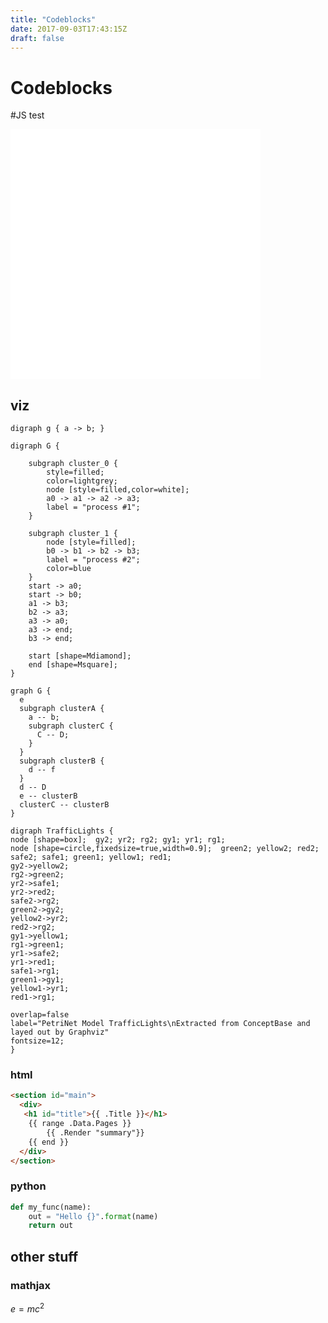 ```yaml
---
title: "Codeblocks"
date: 2017-09-03T17:43:15Z
draft: false
---
```


# Codeblocks

#JS test
<iframe width="400" height="400" frameborder="0" scrolling="no" src="//plot.ly/~samsung.staines/21.embed"></iframe>



## viz

```viz-dot
digraph g { a -> b; }
```


```viz-dot
digraph G {

	subgraph cluster_0 {
		style=filled;
		color=lightgrey;
		node [style=filled,color=white];
		a0 -> a1 -> a2 -> a3;
		label = "process #1";
	}

	subgraph cluster_1 {
		node [style=filled];
		b0 -> b1 -> b2 -> b3;
		label = "process #2";
		color=blue
	}
	start -> a0;
	start -> b0;
	a1 -> b3;
	b2 -> a3;
	a3 -> a0;
	a3 -> end;
	b3 -> end;

	start [shape=Mdiamond];
	end [shape=Msquare];
}

```

```viz-dot
graph G {
  e
  subgraph clusterA {
    a -- b;
    subgraph clusterC {
      C -- D;
    }
  }
  subgraph clusterB {
    d -- f
  }
  d -- D
  e -- clusterB
  clusterC -- clusterB
}
```

```viz-dot
digraph TrafficLights {
node [shape=box];  gy2; yr2; rg2; gy1; yr1; rg1;
node [shape=circle,fixedsize=true,width=0.9];  green2; yellow2; red2; safe2; safe1; green1; yellow1; red1;
gy2->yellow2;
rg2->green2;
yr2->safe1;
yr2->red2;
safe2->rg2;
green2->gy2;
yellow2->yr2;
red2->rg2;
gy1->yellow1;
rg1->green1;
yr1->safe2;
yr1->red1;
safe1->rg1;
green1->gy1;
yellow1->yr1;
red1->rg1;

overlap=false
label="PetriNet Model TrafficLights\nExtracted from ConceptBase and layed out by Graphviz"
fontsize=12;
}

```


### html

```html
<section id="main">
  <div>
   <h1 id="title">{{ .Title }}</h1>
    {{ range .Data.Pages }}
        {{ .Render "summary"}}
    {{ end }}
  </div>
</section>
```

### python

```python
def my_func(name):
    out = "Hello {}".format(name)
    return out
```

## other stuff

### mathjax

$e=mc^2$




